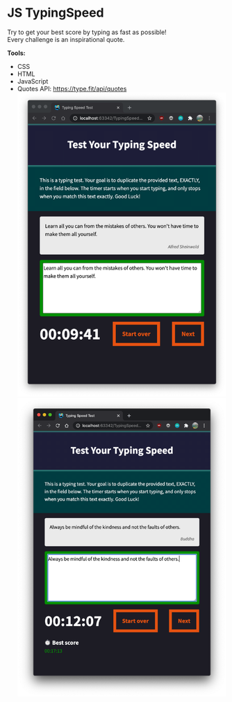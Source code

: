 # JS TypingSpeed
Try to get your best score by typing as fast as possible!\
Every challenge is an inspirational quote.

**Tools:**
- CSS
- HTML
- JavaScript
- Quotes API: https://type.fit/api/quotes
![Screenshot](img/magic_time.png)
![Screenshot](img/new_record.png)


